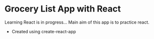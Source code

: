 # Grocery List App with React

Learning React is in progress... Main aim of this app is to practice react.

- Created using create-react-app
